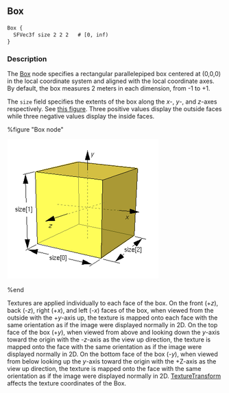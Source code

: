 ## Box

```
Box {
  SFVec3f size 2 2 2   # [0, inf)
}
```

### Description

The [Box](#box) node specifies a rectangular parallelepiped box centered at (0,0,0) in the local coordinate system and aligned with the local coordinate axes.
By default, the box measures 2 meters in each dimension, from -1 to +1.

The `size` field specifies the extents of the box along the *x*-, *y*-, and *z*-axes respectively.
See [this figure](#box-node).
Three positive values display the outside faces while three negative values display the inside faces.

%figure "Box node"

![box.png](images/box.png)

%end

Textures are applied individually to each face of the box.
On the front (+*z*), back (-*z*), right (+*x*), and left (-*x*) faces of the box, when viewed from the outside with the +*y*-axis up, the texture is mapped onto each face with the same orientation as if the image were displayed normally in 2D.
On the top face of the box (+*y*), when viewed from above and looking down the *y*-axis toward the origin with the -*z*-axis as the view up direction, the texture is mapped onto the face with the same orientation as if the image were displayed normally in 2D.
On the bottom face of the box (-*y*), when viewed from below looking up the *y*-axis toward the origin with the +Z-axis as the view up direction, the texture is mapped onto the face with the same orientation as if the image were displayed normally in 2D.
[TextureTransform](texturetransform.md) affects the texture coordinates of the Box.
